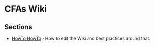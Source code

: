 # CFAs Wiki

## Sections

* [HowTo HowTo](./README.markdown) - How to edit the Wiki and best practices around that.
